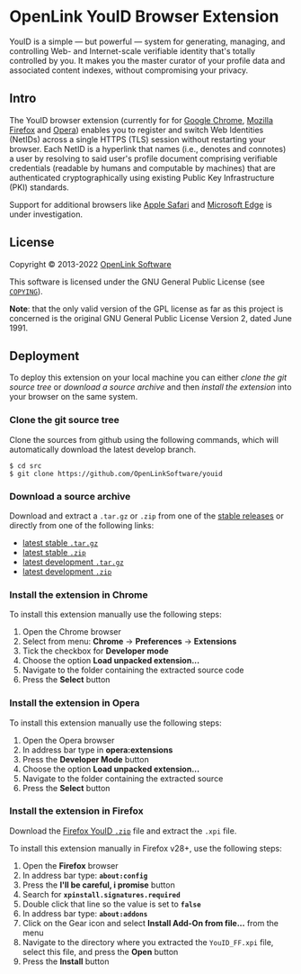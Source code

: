 # OpenLink YouID Browser Extension

YouID is a simple — but powerful — system for generating, managing, and 
controlling Web- and Internet-scale verifiable identity that's totally 
controlled by you. It makes you the master curator of your profile data 
and associated content indexes, without compromising your privacy.

## Intro

The YouID browser extension (currently for for 
[Google Chrome](http://www.google.com/chrome/browser/),
[Mozilla Firefox](http://www.mozilla.org/firefox/) and 
[Opera](http://www.opera.com/)) 
enables you to register and switch Web Identities (NetIDs) across 
a single HTTPS (TLS) session without restarting your browser. Each 
NetID is a hyperlink that names (i.e., denotes and connotes) a user by resolving to said user's profile document comprising verifiable credentials (readable by 
humans and computable by machines) that are authenticated cryptographically using existing Public 
Key Infrastructure (PKI) standards.

Support for additional browsers like
[Apple Safari](http://www.apple.com/safari/) and
[Microsoft Edge](https://www.microsoft.com/microsoft-edge)
is under investigation.

## License
Copyright © 2013-2022 [OpenLink Software](mailto:opensource@openlinksw.com)

This software is licensed under the GNU General Public License (see
[`COPYING`](https://github.com/OpenLinkSoftware/youid/blob/master/COPYING)).

**Note**: that the only valid version of the GPL license as far as this project is concerned is the
original GNU General Public License Version 2, dated June 1991.

## Deployment
To deploy this extension on your local machine you can either *clone the git source tree* or
*download a source archive* and then *install the extension* into your browser on
the same system.

### Clone the git source tree
Clone the sources from github using the following commands, which will automatically download the latest develop branch.
```shell
$ cd src
$ git clone https://github.com/OpenLinkSoftware/youid
```


### Download a source archive
Download and extract a `.tar.gz` or `.zip` from one of the
[stable releases](https://github.com/OpenLinkSoftware/youid/releases/latest)
or directly from one of the following links:

- [latest stable `.tar.gz`](https://github.com/OpenLinkSoftware/youid/archive/master.tar.gz)
- [latest stable `.zip`](https://github.com/OpenLinkSoftware/youid/archive/master.zip)
- [latest development `.tar.gz`](https://github.com/OpenLinkSoftware/youid/archive/develop.tar.gz)
- [latest development `.zip`](https://github.com/OpenLinkSoftware/youid/archive/develop.zip)

### Install the extension in Chrome
To install this extension manually use the following steps:

1. Open the Chrome browser
1. Select from menu: **Chrome** → **Preferences** → **Extensions**
1. Tick the checkbox for **Developer mode** 
1. Choose the option **Load unpacked extension...**
1. Navigate to the folder containing the extracted source code
1. Press the **Select** button

### Install the extension in Opera
To install this extension manually use the following steps:

1. Open the Opera browser
1. In address bar type in **opera:extensions**
1. Press the **Developer Mode** button
1. Choose the option **Load unpacked extension...**
1. Navigate to the folder containing the extracted source
1. Press the **Select** button

### Install the extension in Firefox
Download the [Firefox YouID `.zip`](https://github.com/OpenLinkSoftware/youid/releases/download/)
file and extract the `.xpi` file.

To install this extension manually in Firefox v28+, use the following steps:
1.  Open the **Firefox** browser
1.  In address bar type: **`about:config`**
1.  Press the **I'll be careful, i promise** button
1.  Search for **`xpinstall.signatures.required`**
1.  Double click that line so the value is set to **`false`**
1.  In address bar type: **`about:addons`**
1.  Click on the Gear icon and select **Install Add-On from file...** from the menu
1.  Navigate to the directory where you extracted the `YouID_FF.xpi` file, 
  select this file, and press the **Open** button
1.  Press the **Install** button
